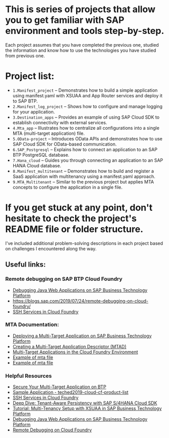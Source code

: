 # This is series of projects that allow you to get familiar with SAP environment and tools step-by-step.
Each project assumes that you have completed the previous one, studied the information and know how to use 
the technologies you have studied from previous one.

# Project list:
- `1.Manifest_project` – Demonstrates how to build a simple application using manifest.yaml 
with XSUAA and App Router services and deploy it to SAP BTP.
- `2.Manifest_log_project` – Shows how to configure and manage logging for your application.
- `3.Destination_apps` – Provides an example of using SAP Cloud SDK to establish connectivity with external services.
- `4.Mta_app` – Illustrates how to centralize all configurations into a single MTA (multi-target application) file.
- `5.OData-project` – Introduces OData APIs and demonstrates how to use SAP Cloud SDK for OData-based communication.
- `6.SAP_Postgresql` – Explains how to connect an application to an SAP BTP PostgreSQL database.
- `7.Hana_cloud` – Guides you through connecting an application to an SAP HANA Cloud database.
- `8.Manifest_multitenant` – Demonstrates how to build and register a SaaS application with multitenancy 
using a manifest.yaml approach.
- `9.MTA_Multitenant` – Similar to the previous project but applies MTA concepts to configure the application in a single file.

# If you get stuck at any point, don't hesitate to check the project's README file or folder structure. 
I've included additional problem-solving descriptions in each project based on challenges I encountered along the way.

## Useful links:
### Remote debugging on SAP BTP Cloud Foundry
- [Debugging Java Web Applications on SAP Business Technology Platform](https://help.sap.com/docs/btp/sap-business-technology-platform/debug-java-web-application-running-on-sapmachine?locale=en-US)
- https://blogs.sap.com/2019/07/24/remote-debugging-on-cloud-foundry/
- [SSH Services in Cloud Foundry](https://docs.cloudfoundry.org/devguide/deploy-apps/ssh-services.html)

### MTA Documentation:
- [Deploying a Multi-Target Application on SAP Business Technology Platform](https://developers.sap.com/tutorials/btp-cf-deploy-mta.html)
- [Creating a Multi-Target Application Descriptor (MTAD)](https://help.sap.com/docs/SAP_HANA_PLATFORM/4505d0bdaf4948449b7f7379d24d0f0d/4050fee4c469498ebc31b10f2ae15ff2.html)
- [Multi-Target Applications in the Cloud Foundry Environment](https://help.sap.com/docs/btp/sap-business-technology-platform/multitarget-applications-in-cloud-foundry-environment)
- [Example of mta file](https://github.com/SAP-samples/cloud-cap-multitenancy/blob/main/mta.yaml)
- [Example of mta file](https://github.com/SAP-samples/btp-build-resilient-apps/blob/main/mta.yaml)

### Helpful Resources
- [Secure Your Multi-Target Application on BTP](https://github.com/SAP-archive/teched2019-cloud-cf-product-list/blob/teched2019/docs/09_secure/README.md)
- [Sample Application - teched2019-cloud-cf-product-list](https://github.com/SAP-archive/teched2019-cloud-cf-product-list/tree/teched2019)
- [SSH Services in Cloud Foundry](https://docs.cloudfoundry.org/devguide/deploy-apps/ssh-services.html)
- [Deep Dive: Tenant-Aware Persistency with SAP S/4HANA Cloud SDK](https://blogs.sap.com/2017/12/20/deep-dive-6-with-sap-s4hana-cloud-sdk-extend-your-cloud-foundry-application-with-tenant-aware-persistency/)
- [Tutorial: Multi-Tenancy Setup with XSUAA in SAP Business Technology Platform](https://developers.sap.com/tutorials/cp-cf-security-xsuaa-multi-tenant.html)
- [Debugging Java Web Applications on SAP Business Technology Platform](https://help.sap.com/docs/btp/sap-business-technology-platform/debug-java-web-application-running-on-sapmachine?locale=en-US)
- [Remote Debugging on Cloud Foundry](https://blogs.sap.com/2019/07/24/remote-debugging-on-cloud-foundry/)